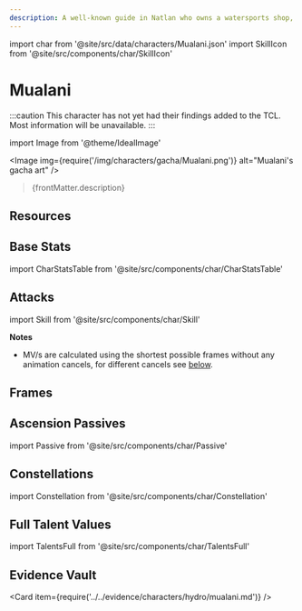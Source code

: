 ```yaml
---
description: A well-known guide in Natlan who owns a watersports shop, and expert in all forms of wave-chasing.
---
```


import char from '@site/src/data/characters/Mualani.json'
import SkillIcon from '@site/src/components/char/SkillIcon'

# Mualani

<!-- Remove this warning when adding the basic mechs ticket -->
:::caution
This character has not yet had their findings added to the TCL. Most information will be unavailable.
:::

import Image from '@theme/IdealImage'

<Image img={require('/img/characters/gacha/Mualani.png')} alt="Mualani's gacha art" />
<blockquote>{frontMatter.description}</blockquote>

## Resources

## Base Stats

import CharStatsTable from '@site/src/components/char/CharStatsTable'

<CharStatsTable char={char} />

## Attacks

import Skill from '@site/src/components/char/Skill'

<Tabs queryString="ability">
<TabItem value='na' label='Normal Attacks'>
<SkillIcon char={char} skill='na' />
<div class='talent-columns'>
<Skill char={char} skill='na' sectionFilter='Normal Attack' />

<!--
take frames (with hitlag -> na column) and mv/s from https://docs.google.com/spreadsheets/d/1l5DOZ6RgYYMIxMtJtd7oQNL9WWVNXcQL0nwan7q7QGc/edit?usp=sharing
take poise damage (rounded to 2 decimal points) and impulse type from https://genshin-impact.fandom.com/wiki/Interruption_Resistance/Data or the character's wiki page
-->
<!-- 
| String | Talent 9% | Frames | MV/s | Poise Damage | Impulse Type |
| :----- | :-------- | :----- | :--- | :----------- | :----------- |
| 1-Hit  |           |        |      |              |              |
| 2-Hit  |           |        |      |              |              |
| 3-Hit  |           |        |      |              |              |
| 4-Hit  |           |        |      |              |              |
| 5-Hit  |           |        |      |              |              |
-->

</div>
<div class='talent-columns'>
<Skill char={char} skill='na' sectionFilter='Charged Attack' />

<!-- polearm/catalyst
| String | Talent 9% | Frames | MV/s | Poise Damage | Impulse Type |
| :----- | :-------- | :----- | :--- | :----------- | :----------- |
| CA     |           |        |      |              |              |
-->

</div>
<div class='talent-columns'>
<Skill char={char} skill='na' sectionFilter='Plunging Attack' />

<!-- 
| Damage Type     | Talent 9% | Poise Damage | Impulse Type |
| :-------------- | :-------- | :----------- | :----------- |
| Plunge DMG      |           |              |              |
| Low Plunge DMG  |           |              |              |
| High Plunge DMG |           |              |              |
-->

</div>

**Notes**

* MV/s are calculated using the shortest possible frames without any animation cancels, for different cancels see [below](#frames).

</TabItem>

<TabItem value='e' label='Skill'>
<SkillIcon char={char} skill='e' />
<div class='talent-columns'>
<Skill char={char} skill='e' />

<!-- 
| Attribute      | Tap       | Hold      |
| :------------- | :-------- | :-------- |
| DMG \(T9%\)    |           |           |
| Particles      |           |           |
| GU             |           |           |
| ICD            |           |           |
| Snapshot       |           |           |
| Damage Element |           |           |
| Damage Type    |           |           |
| Duration       |           |           |
| CD             |           |           |
| Poise Damage   |           |           |
| Impulse Type   |           |           |
-->

</div>

<!-- **Notes**

*  -->

</TabItem>

<TabItem value='q' label='Burst'>
<SkillIcon char={char} skill='q' />
<div class='talent-columns'>
<Skill char={char} skill='q'/>

<!-- 
| Attribute         | Primary   | Secondary |
| :---------------- | :-------- | :-------- |
| DMG \(T9%\)       |           |           |
| GU                |           |           |
| ICD               |           |           |
| Snapshot          |           |           |
| Damage Element    |           |           |
| Damage Type       |           |           |
| Energy Cost       |           |           |
| Duration          |           |           |
| Cooldown          |           |           |
| Poise Damage      |           |           |
| Impulse Type      |           |           |
-->

</div>

<!-- **Notes**

*  -->

</TabItem>
</Tabs>

## Frames

<!-- 
import charFrames from '@site/src/data/frames/Mualani.json'
import Frames from '@site/src/components/char/Frames'

<Frames data={charFrames} />
-->

## Ascension Passives

import Passive from '@site/src/components/char/Passive'

<Tabs queryString="passive">
<TabItem value='passive' label='Passive'>
<Passive char={char} passive={2} />
</TabItem>

<TabItem value='a1' label='Ascension 1'>
<Passive char={char} passive={0} />
</TabItem>

<TabItem value="a4" label="Ascension 4">
<Passive char={char} passive={1} />
</TabItem>
</Tabs>

## Constellations

import Constellation from '@site/src/components/char/Constellation'

<Tabs queryString="constellation">
<TabItem value='c1' label='C1'>
<Constellation char={char} constellation={1} />
</TabItem>

<TabItem value='c2' label='C2'>
<Constellation char={char} constellation={2} />
</TabItem>

<TabItem value='c3' label='C3'>
<Constellation char={char} constellation={3} />
</TabItem>

<TabItem value='c4' label='C4'>
<Constellation char={char} constellation={4} />
</TabItem>

<TabItem value='c5' label='C5'>
<Constellation char={char} constellation={5} />
</TabItem>

<TabItem value='c6' label='C6'>
<Constellation char={char} constellation={6} />
</TabItem>
</Tabs>

## Full Talent Values

import TalentsFull from '@site/src/components/char/TalentsFull'

<TalentsFull char={char}/>

## Evidence Vault

<Card item={require('../../evidence/characters/hydro/mualani.md')} />
